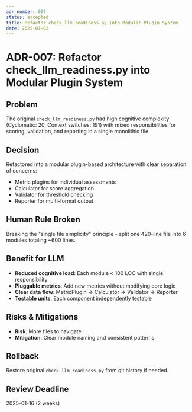```yaml
---
adr_number: 007
status: accepted
title: Refactor check_llm_readiness.py into Modular Plugin System
date: 2025-01-02
---
```


# ADR-007: Refactor check_llm_readiness.py into Modular Plugin System

## Problem
The original `check_llm_readiness.py` had high cognitive complexity (Cyclomatic: 20, Context switches: 191) with mixed responsibilities for scoring, validation, and reporting in a single monolithic file.

## Decision
Refactored into a modular plugin-based architecture with clear separation of concerns:
- Metric plugins for individual assessments
- Calculator for score aggregation
- Validator for threshold checking
- Reporter for multi-format output

## Human Rule Broken
Breaking the "single file simplicity" principle - split one 420-line file into 6 modules totaling ~600 lines.

## Benefit for LLM
- **Reduced cognitive load**: Each module < 100 LOC with single responsibility
- **Pluggable metrics**: Add new metrics without modifying core logic
- **Clear data flow**: MetricPlugin → Calculator → Validator → Reporter
- **Testable units**: Each component independently testable

## Risks & Mitigations
- **Risk**: More files to navigate
- **Mitigation**: Clear module naming and consistent patterns

## Rollback
Restore original `check_llm_readiness.py` from git history if needed.

## Review Deadline
2025-01-16 (2 weeks)